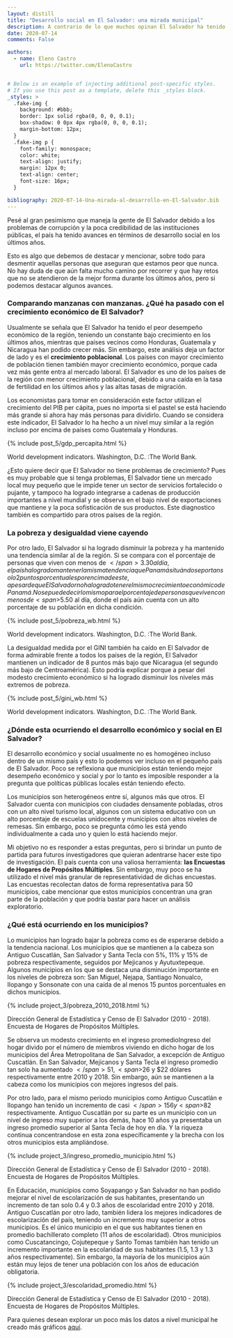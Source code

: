 ```yaml
---
layout: distill
title: "Desarrollo social en El Salvador: una mirada municipal"
description: A contrario de lo que muchos opinan El Salvador ha tenido avances en los últimos años sin embargo el desarrollo ha sido heterogéneo entre los municipios.
date: 2020-07-14
comments: False

authors:
  - name: Eleno Castro
    url: https://twitter.com/ElenoCastro


# Below is an example of injecting additional post-specific styles.
# If you use this post as a template, delete this _styles block.
_styles: >
  .fake-img {
    background: #bbb;
    border: 1px solid rgba(0, 0, 0, 0.1);
    box-shadow: 0 0px 4px rgba(0, 0, 0, 0.1);
    margin-bottom: 12px;
  }
  .fake-img p {
    font-family: monospace;
    color: white;
    text-align: justify;
    margin: 12px 0;
    text-align: center;
    font-size: 16px;
  }

bibliography: 2020-07-14-Una-mirada-al-desarrollo-en-El-Salvador.bib
---
```


Pesé al gran pesimismo que maneja la gente de El Salvador debido a los problemas de corrupción y la poca credibilidad de las instituciones públicas, el país ha tenido avances en términos de desarrollo social en los últimos años. 

Esto es algo que debemos de destacar y mencionar, sobre todo para desmentir aquellas personas que aseguran que estamos peor que nunca. No hay duda de que aún falta mucho camino por recorrer y que hay retos que no se atendieron de la mejor forma durante los últimos años, pero si podemos destacar algunos avances.

### Comparando manzanas con manzanas. ¿Qué ha pasado con el crecimiento económico de El Salvador?

Usualmente se señala que El Salvador ha tenido el peor desempeño económico de la región, teniendo un constante bajo crecimiento en los últimos años, mientras que países vecinos como Honduras, Guatemala y Nicaragua han podido crecer más. Sin embargo, este análisis deja un factor de lado y es el <b>crecimiento poblacional</b>. Los países con mayor crecimiento de población tienen también mayor crecimiento económico, porque cada vez más gente entra al mercado laboral. El Salvador es uno de los países de la región con menor crecimiento poblacional, debido a una caída en la tasa de fertilidad en los últimos años y las altas tasas de migración.

Los economistas para tomar en consideración este factor utilizan el crecimiento del PIB per cápita, pues no importa si el pastel se está haciendo más grande si ahora hay más personas para dividirlo. Cuando se considera este indicador, El Salvador lo ha hecho a un nivel muy similar a la región incluso por encima de países como Guatemala y Honduras<d-cite key="WDI"></d-cite>.

{% include post_5/gdp_percapita.html %}
<div class="caption">
    World development indicators. Washington, D.C. :The World Bank.
</div>

¿Esto quiere decir que El Salvador no tiene problemas de crecimiento? Pues es muy probable que si tenga problemas, El Salvador tiene un mercado local muy pequeño que le impide tener un sector de servicios fortalecido o pujante, y tampoco ha logrado integrarse a cadenas de producción importantes a nivel mundial y se observa en el bajo nivel de exportaciones que mantiene y la poca sofisticación de sus productos. Este diagnostico también es compartido para otros países de la región.

### La pobreza y desigualdad viene cayendo

Por otro lado, El Salvador si ha logrado disminuir la pobreza y ha mantenido una tendencia similar al de la región. Si se compara con el porcentaje de personas que viven con menos de <span>$</span>3.30 al día, el país ha logrado mantener la misma tendencia que Panamá situándose por tan solo 2 puntos porcentuales por encima de este, a pesar de que El Salvador no ha logrado tener el mismo crecimiento económico de Panamá. No se puede decir lo mismo para el porcentaje de personas que viven con menos de <span>$</span>5.50 al día, donde el país aún cuenta con un alto porcentaje de su población en dicha condición<d-cite key="WDI"></d-cite>.

{% include post_5/pobreza_wb.html %}
<div class="caption">
    World development indicators. Washington, D.C. :The World Bank.
</div>

La desigualdad medida por el GINI también ha caído en El Salvador de forma admirable frente a todos los países de la región, El Salvador mantienen un indicador de 8 puntos más bajo que Nicaragua (el segundo más bajo de Centroamérica). Esto podría explicar porque a pesar del modesto crecimiento económico si ha logrado disminuir los niveles más extremos de pobreza<d-cite key="WDI"></d-cite>. 

{% include post_5/gini_wb.html %}
<div class="caption">
    World development indicators. Washington, D.C. :The World Bank.
</div>

### ¿Dónde esta ocurriendo el desarrollo económico y social en El Salvador?

El desarrollo económico y social usualmente no es homogéneo incluso dentro de un mismo país y esto lo podemos ver incluso en el pequeño país de El Salvador. Poco se reflexiona que municipios están teniendo mejor desempeño económico y social y por lo tanto es imposible responder a la pregunta que políticas públicas locales están teniendo efecto.

Los municipios son heterogéneos entre sí, algunos más que otros. El Salvador cuenta con municipios con ciudades densamente pobladas, otros con un alto nivel turismo local, algunos con un sistema educativo con un alto porcentaje de escuelas unidocente y municipios con altos niveles de remesas. Sin embargo, poco se pregunta cómo les está yendo individualmente a cada uno y quien lo está haciendo mejor.

Mi objetivo no es responder a estas preguntas, pero si brindar un punto de partida para futuros investigadores que quieran adentrarse hacer este tipo de investigación. El país cuenta con una valiosa herramienta: <b>las Encuestas de Hogares de Propósitos Múltiples</b>. Sin embargo, muy poco se ha utilizado el nivel más granular de representatividad de dichas encuestas. Las encuestas recolectan datos de forma representativa para 50 municipios, cabe mencionar que estos municipios concentran una gran parte de la población y que podría bastar para hacer un análisis exploratorio.

### ¿Qué está ocurriendo en los municipios?

Lo municipios han logrado bajar la pobreza como es de esperarse debido a la tendencia nacional. Los municipios que se mantienen a la cabeza son Antiguo Cuscatlán, San Salvador y Santa Tecla con 5%, 11% y 15% de pobreza respectivamente, seguidos por Mejicanos y Ayutuxtepeque.
Algunos municipios en los que se destaca una disminución importante en los niveles de pobreza son: San Miguel, Nejapa, Santiago Nonualco, Ilopango y Sonsonate con una caída de al menos 15 puntos porcentuales en dichos municipios<d-cite key="EHPM"></d-cite>.

{% include project_3/pobreza_2010_2018.html %}
<div class="caption">
    Dirección General de Estadística y Censo de El Salvador (2010 - 2018). Encuesta de Hogares de Propósitos Múltiples.
</div>

Se observa un modesto crecimiento en el ingreso promedio<d-footnote>Ingreso del hogar divido por el número de miembros viviendo en dicho hogar</d-footnote> de los municipios del Área Metropolitana de San Salvador, a excepción de Antiguo Cuscatlán. En San Salvador, Mejicanos y Santa Tecla el ingreso promedio tan solo ha aumentado <span>$</span>51, <span>$</span>26 y <span>$</span>22 dólares respectivamente entre 2010 y 2018. Sin embargo, aún se mantienen a la cabeza como los municipios con mejores ingresos del país.

Por otro lado, para el mismo periodo municipios como Antiguo Cuscatlán e Ilopango han tenido un incremento de casi <span>$</span>156 y <span>$</span>82 respectivamente. Antiguo Cuscatlán por su parte es un municipio con un nivel de ingreso muy superior a los demás, hace 10 años ya presentaba un ingreso promedio superior al Santa Tecla de hoy en día. Y la riqueza continua concentrandose en esta zona específicamente y la brecha con los otros municipios esta ampliándose.

{% include project_3/ingreso_promedio_municipio.html %}
<div class="caption">
    Dirección General de Estadística y Censo de El Salvador (2010 - 2018). Encuesta de Hogares de Propósitos Múltiples.
</div>

En Educación, municipios como Soyapango y San Salvador no han podido mejorar el nivel de escolarización de sus habitantes, presentando un incremento de tan solo 0.4 y 0.3 años de escolaridad entre 2010 y 2018. Antiguo Cuscatlán por otro lado, también lidera los mejores indicadores de escolarización del país, teniendo un incremento muy superior a otros municipios. Es el único municipio en el que sus habitantes tienen en promedio bachillerato completo (11 años de escolaridad). Otros municipios como Cuscatancingo, Cojutepeque y Santo Tomas también han tenido un incremento importante en la escolaridad de sus habitantes (1.5, 1.3 y 1.3 años respectivamente). Sin embargo, la mayoría de los municipios aún están muy lejos de tener una población con los años de educación obligatoria. 

{% include project_3/escolaridad_promedio.html %}
<div class="caption">
    Dirección General de Estadística y Censo de El Salvador (2010 - 2018). Encuesta de Hogares de Propósitos Múltiples.
</div>

Para quienes desean explorar un poco más los datos a nivel municipal he creado más gráficos [aquí](https://www.elenocastro.com/projects/3_Indicadores%20municipales/).
